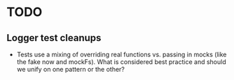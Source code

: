 # TODO

## Logger test cleanups
* Tests use a mixing of overriding real functions vs. passing in mocks (like the fake now and mockFs). What is considered best practice and should we unify on one pattern or the other?